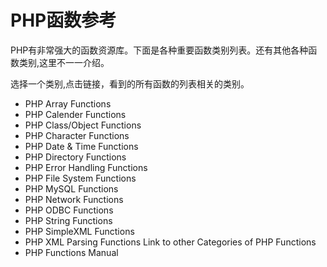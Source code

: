 # PHP函数参考 


PHP有非常强大的函数资源库。下面是各种重要函数类别列表。还有其他各种函数类别,这里不一一介绍。

选择一个类别,点击链接，看到的所有函数的列表相关的类别。

* PHP Array Functions
* PHP Calender Functions
* PHP Class/Object Functions
* PHP Character Functions
* PHP Date & Time Functions
* PHP Directory Functions
* PHP Error Handling Functions
* PHP File System Functions
* PHP MySQL Functions
* PHP Network Functions
* PHP ODBC Functions
* PHP String Functions
* PHP SimpleXML Functions
* PHP XML Parsing Functions
Link to other Categories of PHP Functions
* PHP Functions Manual
